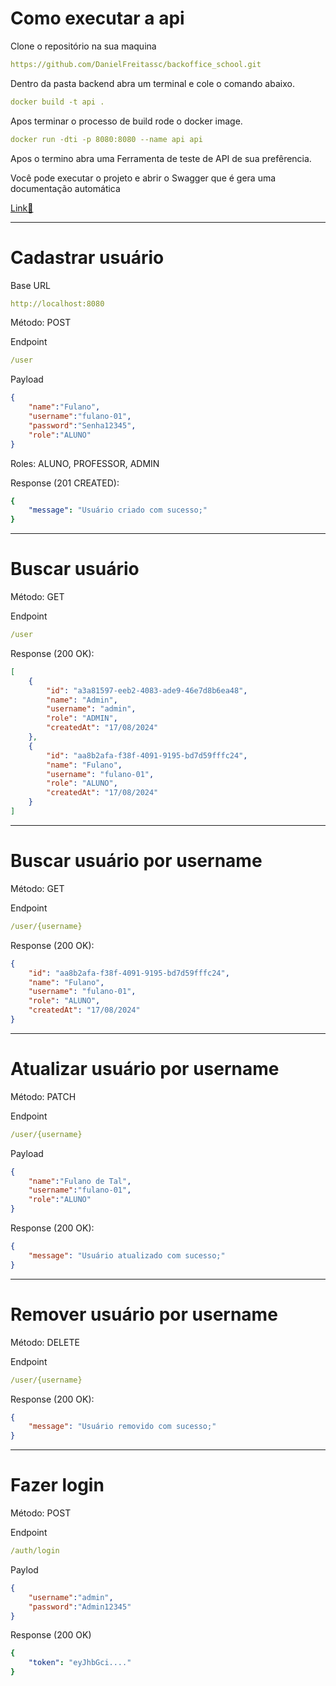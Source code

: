 # Como executar a api
Clone o repositório na sua maquina
```yml
https://github.com/DanielFreitassc/backoffice_school.git
```
Dentro da pasta backend abra um terminal e cole o comando abaixo.
```yml
docker build -t api .
```
Apos terminar o processo de build rode o docker image.
```yml
docker run -dti -p 8080:8080 --name api api 
```
Apos o termino abra uma Ferramenta de teste de API de sua prefêrencia. 

Você pode executar o projeto e abrir o Swagger que é gera uma documentação automática 

[Link🚀](http://localhost:8080/swagger-ui/index.html)

--- 
# Cadastrar usuário
Base URL
```yml
http://localhost:8080
```
Método: POST

Endpoint
```yml
/user
```
Payload
```json
{
    "name":"Fulano",
    "username":"fulano-01",
    "password":"Senha12345",
    "role":"ALUNO"
}
```
 Roles: ALUNO, PROFESSOR, ADMIN

Response (201 CREATED):
```yml
{
    "message": "Usuário criado com sucesso;"
}
```
----

# Buscar usuário

Método: GET

Endpoint 
```yml
/user
```
Response (200 OK):
```json
[
    {
        "id": "a3a81597-eeb2-4083-ade9-46e7d8b6ea48",
        "name": "Admin",
        "username": "admin",
        "role": "ADMIN",
        "createdAt": "17/08/2024"
    },
    {
        "id": "aa8b2afa-f38f-4091-9195-bd7d59fffc24",
        "name": "Fulano",
        "username": "fulano-01",
        "role": "ALUNO",
        "createdAt": "17/08/2024"
    }
]
```
----

# Buscar usuário por username

Método: GET

Endpoint 
```yml
/user/{username}
```
Response (200 OK):
```json
{
    "id": "aa8b2afa-f38f-4091-9195-bd7d59fffc24",
    "name": "Fulano",
    "username": "fulano-01",
    "role": "ALUNO",
    "createdAt": "17/08/2024"
}
```
---
# Atualizar usuário por username

Método: PATCH

Endpoint
```yml
/user/{username}
```
Payload
```json
{
    "name":"Fulano de Tal",
    "username":"fulano-01",
    "role":"ALUNO"
}
```
Response (200 OK):
```json
{
    "message": "Usuário atualizado com sucesso;"
}
```
---
# Remover usuário por username

Método: DELETE

Endpoint 
```yml
/user/{username}
```
Response (200 OK):
```json
{
    "message": "Usuário removido com sucesso;"
}
```
---
# Fazer login

Método: POST

Endpoint
```yml
/auth/login
```
Paylod
```json
{
    "username":"admin",
    "password":"Admin12345"
}
```
Response (200 OK)
```yml
{
    "token": "eyJhbGci...."
}
```

